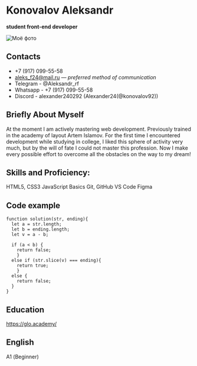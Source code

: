 # Konovalov Aleksandr 
**student front-end developer**  

![Моё фото](/rsschool-cv/my_photo.jpg)

## Contacts
* +7 (917) 099-55-58  
* aleks_f24@mail.ru — *preferred method of communication*  
* Telegram - @Aleksandr_rf 
* Whatsapp - +7 (917) 099-55-58  
* Discord - alexander240292 (Alexander24(@konovalov92))

## Briefly About Myself
At the moment I am actively mastering web development. Previously trained in the academy of layout Artem Islamov. For the first time I encountered development while studying in college, I liked this sphere of activity very much, but by the will of fate I could not master this profession. 
Now I make every possible effort to overcome all the obstacles on the way to my dream!

## Skills and Proficiency:  
HTML5, CSS3
JavaScript Basics
Git, GitHub
VS Code
Figma

## Code example  
```
function solution(str, ending){
  let a = str.length;
  let b = ending.length;
  let v = a - b;
  
  if (a < b) {
    return false;
    } 
  else if (str.slice(v) === ending){
    return true;
    } 
  else {
    return false;
  } 
}
```

## Education  
https://glo.academy/

## English  
А1 (Beginner)